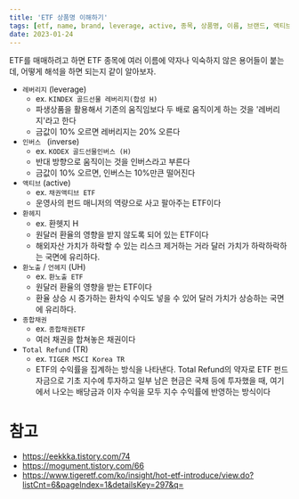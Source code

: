 ```yaml
---
title: 'ETF 상품명 이해하기'
tags: [etf, name, brand, leverage, active, 종목, 상품명, 이름, 브랜드, 액티브, 레버리지, 환헷지, 종합채권, 채권]
date: 2023-01-24
---
```


ETF를 매매하려고 하면 ETF 종목에 여러 이름에 약자나 익숙하지 않은 용어들이 붙는데, 어떻게 해석을 하면 되는지 같이 알아보자.

- `레버리지` (leverage)
	- ex. `KINDEX 골드선물 레버리지(합성 H)`
  - 파생상품을 활용해서 기존의 움직임보다 두 배로 움직이게 하는 것을 '레버리지'라고 한다
  - 금값이 10% 오르면 레버리지는 20% 오른다
- `인버스 ` (inverse)
	- ex. `KODEX 골드선물인버스 (H)`
  - 반대 방향으로 움직이는 것을 인버스라고 부른다
  - 금값이 10% 오르면, 인버스는 10%만큰 떨어진다
- `액티브` (active)
	- ex. `채권액티브 ETF`
  - 운영사의 펀드 매니저의 역량으로 사고 팔아주는 ETF이다
- `환헤지`
	- ex. 환헷지 H
  - 원달러 환율의 영향을 받지 않도록 되어 있는 ETF이다
  - 해외자산 가치가 하락할 수 있는 리스크 제거하는 거라 달러 가치가 하락하락하는 국면에 유리하다. 
- `환노출` / `언헤지` (UH)
	- ex. `환노출 ETF`
  - 원달러 환율의 영향을 받는 ETF이다
  - 환율 상승 시 증가하는 환차익 수익도 넣을 수 있어 달러 가치가 상승하는 국면에 유리하다.
- `종합채권` 
	- ex. `종합채권ETF`
  - 여러 채권을 합쳐놓은 채권이다
- `Total Refund` (TR)
	- ex. `TIGER MSCI Korea TR`
  - ETF의 수익률을 집계하는 방식을 나타낸다. Total Refund의 약자로 ETF 펀드 자금으로 기초 지수에 투자하고 일부 남은 현금은 국채 등에 투자했을 때, 여기에서 나오는 배당금과 이자 수익을 모두 지수 수익률에 반영하는 방식이다

# 참고

- https://eekkka.tistory.com/74
- https://mogument.tistory.com/66
- https://www.tigeretf.com/ko/insight/hot-etf-introduce/view.do?listCnt=6&pageIndex=1&detailsKey=297&q=
